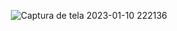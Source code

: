 <div>
<div align="center">


![Captura de tela 2023-01-10 222136](https://user-images.githubusercontent.com/120657741/211696439-d28c249c-96af-476b-bfc7-6a104d438bfe.png)
</div>   
